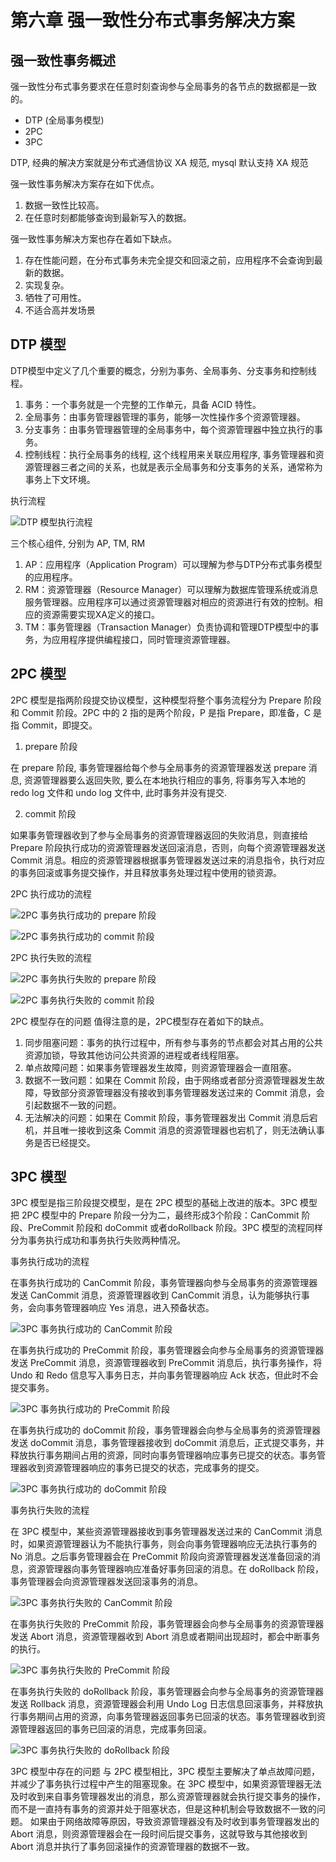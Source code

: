 # 第六章 强一致性分布式事务解决方案

## 强一致性事务概述

强一致性分布式事务要求在任意时刻查询参与全局事务的各节点的数据都是一致的。

- DTP (全局事务模型)
- 2PC
- 3PC

DTP, 经典的解决方案就是分布式通信协议 XA 规范, mysql 默认支持 XA 规范

强一致性事务解决方案存在如下优点。
1. 数据一致性比较高。
2. 在任意时刻都能够查询到最新写入的数据。


强一致性事务解决方案也存在着如下缺点。
1. 存在性能问题，在分布式事务未完全提交和回滚之前，应用程序不会查询到最新的数据。
2. 实现复杂。
3. 牺牲了可用性。
4. 不适合高并发场景

## DTP 模型

DTP模型中定义了几个重要的概念，分别为事务、全局事务、分支事务和控制线程。
1. 事务：一个事务就是一个完整的工作单元，具备 ACID 特性。
2. 全局事务：由事务管理器管理的事务，能够一次性操作多个资源管理器。
3. 分支事务：由事务管理器管理的全局事务中，每个资源管理器中独立执行的事务。
4. 控制线程：执行全局事务的线程, 这个线程用来关联应用程序, 事务管理器和资源管理器三者之间的关系，也就是表示全局事务和分支事务的关系，通常称为事务上下文环境。

执行流程

![DTP 模型执行流程](https://shubuzuo.coding.net/p/image-host/d/image-host/git/raw/master/images/2022-07/2022-07-14/pic_1657753386657-15.png)  

三个核心组件, 分别为 AP, TM, RM

1. AP：应用程序（Application Program）可以理解为参与DTP分布式事务模型的应用程序。
2. RM：资源管理器（Resource Manager）可以理解为数据库管理系统或消息服务管理器。应用程序可以通过资源管理器对相应的资源进行有效的控制。相应的资源需要实现XA定义的接口。
3. TM：事务管理器（Transaction Manager）负责协调和管理DTP模型中的事务，为应用程序提供编程接口，同时管理资源管理器。

## 2PC 模型

2PC 模型是指两阶段提交协议模型，这种模型将整个事务流程分为 Prepare 阶段和 Commit 阶段。2PC 中的 2 指的是两个阶段，P 是指 Prepare，即准备，C 是指 Commit，即提交。

1. prepare 阶段

在 prepare 阶段, 事务管理器给每个参与全局事务的资源管理器发送 prepare 消息, 资源管理器要么返回失败, 要么在本地执行相应的事务, 将事务写入本地的 redo log 文件和 undo log 文件中, 此时事务并没有提交.

2. commit 阶段

如果事务管理器收到了参与全局事务的资源管理器返回的失败消息，则直接给 Prepare 阶段执行成功的资源管理器发送回滚消息，否则，向每个资源管理器发送 Commit 消息。相应的资源管理器根据事务管理器发送过来的消息指令，执行对应的事务回滚或事务提交操作，并且释放事务处理过程中使用的锁资源。

2PC 执行成功的流程

![2PC 事务执行成功的 prepare 阶段](https://shubuzuo.coding.net/p/image-host/d/image-host/git/raw/master/images/2022-07/2022-07-14/pic_1657753732582-21.png)  

![2PC 事务执行成功的 commit 阶段](https://shubuzuo.coding.net/p/image-host/d/image-host/git/raw/master/images/2022-07/2022-07-14/pic_1657753770960-5.png)  

2PC 执行失败的流程

![2PC 事务执行失败的 prepare 阶段](https://shubuzuo.coding.net/p/image-host/d/image-host/git/raw/master/images/2022-07/2022-07-14/pic_1657753807280-29.png)  

![2PC 事务执行失败的 commit 阶段](https://shubuzuo.coding.net/p/image-host/d/image-host/git/raw/master/images/2022-07/2022-07-14/pic_1657753844937-15.png)  

2PC 模型存在的问题
值得注意的是，2PC模型存在着如下的缺点。
1. 同步阻塞问题：事务的执行过程中，所有参与事务的节点都会对其占用的公共资源加锁，导致其他访问公共资源的进程或者线程阻塞。
2. 单点故障问题：如果事务管理器发生故障，则资源管理器会一直阻塞。
3. 数据不一致问题：如果在 Commit 阶段，由于网络或者部分资源管理器发生故障，导致部分资源管理器没有接收到事务管理器发送过来的 Commit 消息，会引起数据不一致的问题。
4. 无法解决的问题：如果在 Commit 阶段，事务管理器发出 Commit 消息后宕机，并且唯一接收到这条 Commit 消息的资源管理器也宕机了，则无法确认事务是否已经提交。

## 3PC 模型

3PC 模型是指三阶段提交模型，是在 2PC 模型的基础上改进的版本。3PC 模型把 2PC 模型中的 Prepare 阶段一分为二，最终形成3个阶段：CanCommit 阶段、PreCommit 阶段和 doCommit 或者doRollback 阶段。3PC 模型的流程同样分为事务执行成功和事务执行失败两种情况。

事务执行成功的流程

在事务执行成功的 CanCommit 阶段，事务管理器向参与全局事务的资源管理器发送 CanCommit 消息，资源管理器收到 CanCommit 消息，认为能够执行事务，会向事务管理器响应 Yes 消息，进入预备状态。

![3PC 事务执行成功的 CanCommit 阶段](https://shubuzuo.coding.net/p/image-host/d/image-host/git/raw/master/images/2022-07/2022-07-14/pic_1657754058071-21.png)  

在事务执行成功的 PreCommit 阶段，事务管理器会向参与全局事务的资源管理器发送 PreCommit 消息，资源管理器收到 PreCommit 消息后，执行事务操作，将 Undo 和 Redo 信息写入事务日志，并向事务管理器响应 Ack 状态，但此时不会提交事务。

![3PC 事务执行成功的 PreCommit 阶段](https://shubuzuo.coding.net/p/image-host/d/image-host/git/raw/master/images/2022-07/2022-07-14/pic_1657754144240-29.png)  

在事务执行成功的 doCommit 阶段，事务管理器会向参与全局事务的资源管理器发送 doCommit 消息，事务管理器接收到 doCommit 消息后，正式提交事务，并释放执行事务期间占用的资源，同时向事务管理器响应事务已提交的状态。事务管理器收到资源管理器响应的事务已提交的状态，完成事务的提交。

![3PC 事务执行成功的 doCommit 阶段](https://shubuzuo.coding.net/p/image-host/d/image-host/git/raw/master/images/2022-07/2022-07-14/pic_1657754244163-33.png)  

事务执行失败的流程

在 3PC 模型中，某些资源管理器接收到事务管理器发送过来的 CanCommit 消息时，如果资源管理器认为不能执行事务，则会向事务管理器响应无法执行事务的 No 消息。之后事务管理器会在 PreCommit 阶段向资源管理器发送准备回滚的消息，资源管理器向事务管理器响应准备好事务回滚的消息。在 doRollback 阶段，事务管理器会向资源管理器发送回滚事务的消息。

![3PC 事务执行失败的 CanCommit 阶段](https://shubuzuo.coding.net/p/image-host/d/image-host/git/raw/master/images/2022-07/2022-07-14/pic_1657754351552-46.png)  

在事务执行失败的 PreCommit 阶段，事务管理器会向参与全局事务的资源管理器发送 Abort 消息，资源管理器收到 Abort 消息或者期间出现超时，都会中断事务的执行。

![3PC 事务执行失败的 PreCommit 阶段](https://shubuzuo.coding.net/p/image-host/d/image-host/git/raw/master/images/2022-07/2022-07-14/pic_1657754388067-28.png)  

在事务执行失败的 doRollback 阶段，事务管理器会向参与全局事务的资源管理器发送 Rollback 消息，资源管理器会利用 Undo Log 日志信息回滚事务，并释放执行事务期间占用的资源，向事务管理器返回事务已回滚的状态。事务管理器收到资源管理器返回的事务已回滚的消息，完成事务回滚。

![3PC 事务执行失败的 doRollback 阶段](https://shubuzuo.coding.net/p/image-host/d/image-host/git/raw/master/images/2022-07/2022-07-14/pic_1657754474716-44.png)  

3PC 模型中存在的问题
与 2PC 模型相比，3PC 模型主要解决了单点故障问题，并减少了事务执行过程中产生的阻塞现象。在 3PC 模型中，如果资源管理器无法及时收到来自事务管理器发出的消息，那么资源管理器就会执行提交事务的操作，而不是一直持有事务的资源并处于阻塞状态，但是这种机制会导致数据不一致的问题。
如果由于网络故障等原因，导致资源管理器没有及时收到事务管理器发出的 Abort 消息，则资源管理器会在一段时间后提交事务，这就导致与其他接收到 Abort 消息并执行了事务回滚操作的资源管理器的数据不一致。
